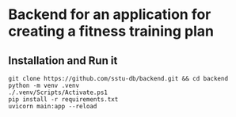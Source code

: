 # Backend for an application for creating a fitness training plan

## Installation and Run it

```shell
git clone https://github.com/sstu-db/backend.git && cd backend
python -m venv .venv
./.venv/Scripts/Activate.ps1
pip install -r requirements.txt
uvicorn main:app --reload
```
